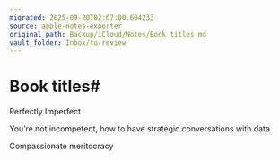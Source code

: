 ```yaml
---
migrated: 2025-09-20T02:07:00.604233
source: apple-notes-exporter
original_path: Backup/iCloud/Notes/Book titles.md
vault_folder: Inbox/to-review
---
```

# Book titles# 

Perfectly Imperfect 

You’re not incompetent, how to have strategic conversations with data 

Compassionate meritocracy 
